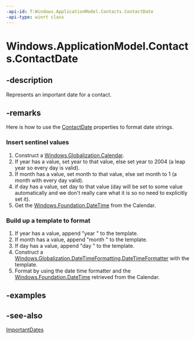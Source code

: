 ```yaml
---
-api-id: T:Windows.ApplicationModel.Contacts.ContactDate
-api-type: winrt class
---
```


<!-- Class syntax.
public class ContactDate : Windows.ApplicationModel.Contacts.IContactDate
-->

# Windows.ApplicationModel.Contacts.ContactDate

## -description
Represents an important date for a contact.

## -remarks
Here is how to use the [ContactDate](contactdate.md) properties to format date strings.


### Insert sentinel values

1. Construct a [Windows.Globalization.Calendar](../windows.globalization/calendar.md).
1. If year has a value, set year to that value, else set year to 2004 (a leap year so every day is valid).
1. If month has a value, set month to that value, else set month to 1 (a month with every day valid).
1. if day has a value, set day to that value (day will be set to some value automatically and we don't really care what it is so no need to explicitly set it).
1. Get the [Windows.Foundation.DateTime](../windows.foundation/datetime.md) from the Calendar.

### Build up a template to format

1. If year has a value, append "year " to the template.
1. If month has a value, append "month " to the template.
1. If day has a value, append "day " to the template.
1. Construct a [Windows.Globalization.DateTimeFormatting.DateTimeFormatter](../windows.globalization.datetimeformatting/datetimeformatter.md) with the template.
1. Format by using the date time formatter and the [Windows.Foundation.DateTime](../windows.foundation/datetime.md) retrieved from the Calendar.


## -examples

## -see-also
[ImportantDates](contact_importantdates.md)